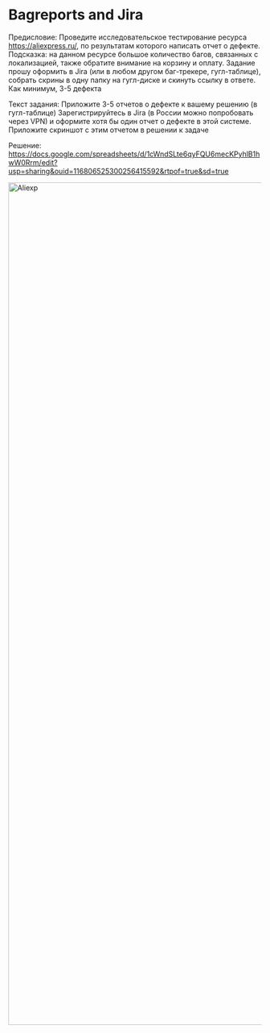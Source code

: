 # Bagreports and Jira

Предисловие: Проведите исследовательское тестирование ресурса https://aliexpress.ru/, по результатам которого написать отчет о дефекте. Подсказка: на данном ресурсе большое количество багов, связанных с локализацией, также обратите внимание на корзину и оплату.
Задание прошу оформить в Jira (или в любом другом баг-трекере, гугл-таблице), собрать скрины в одну папку на гугл-диске и скинуть ссылку в ответе. Как минимум, 3-5 дефекта

Текст задания:
Приложите 3-5 отчетов о дефекте к вашему решению (в гугл-таблице) Зарегистрируйтесь в Jira (в России можно попробовать через VPN) и оформите хотя бы один отчет о дефекте в этой системе. Приложите скриншот с этим отчетом в решении к задаче

Решение: https://docs.google.com/spreadsheets/d/1cWndSLte6qyFQU6mecKPyhlB1hwW0Rrm/edit?usp=sharing&ouid=116806525300256415592&rtpof=true&sd=true

<img width="1673" alt="Aliexp" src="https://github.com/vdruda/Bagreports/assets/141385609/88421fab-39f5-41b9-b712-30a540c62114">
